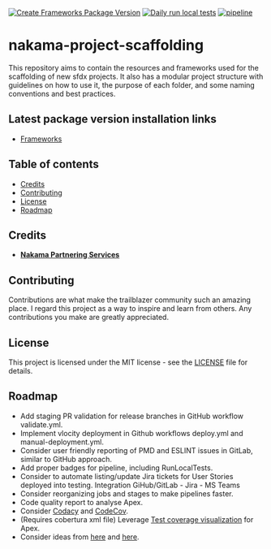 [![Create Frameworks Package Version](https://github.com/Nakama-Partnering-Services/nakama-project-scaffolding/actions/workflows/create-frameworks-package-version.yml/badge.svg)](https://github.com/Nakama-Partnering-Services/nakama-project-scaffolding/actions/workflows/create-frameworks-package-version.yml) [![Daily run local tests](https://github.com/Nakama-Partnering-Services/nakama-project-scaffolding/actions/workflows/scheduled-tests.yml/badge.svg)](https://github.com/Nakama-Partnering-Services/nakama-project-scaffolding/actions/workflows/scheduled-tests.yml) [![pipeline](https://gitlab.com/jdkgabri/nakama-project-scaffolding/badges/main/pipeline.svg)](https://gitlab.com/jdkgabri/nakama-project-scaffolding/-/commits/main)

# nakama-project-scaffolding

This repository aims to contain the resources and frameworks used for the scaffolding of new sfdx projects. It also has a modular project structure with guidelines on how to use it, the purpose of each folder, and some naming conventions and best practices.

## Latest package version installation links

-   [Frameworks](https://login.salesforce.com/packaging/installPackage.apexp?p0=04t7Q000000cvHUQAY)

## Table of contents

-   [Credits](#credits)
-   [Contributing](#contributing)
-   [License](#license)
-   [Roadmap](#roadmap)

## Credits

-   [**Nakama Partnering Services**](https://github.com/Nakama-Partnering-Services)

## Contributing

Contributions are what make the trailblazer community such an amazing place. I regard this project as a way to inspire and learn from others. Any contributions you make are greatly appreciated.

## License

This project is licensed under the MIT license - see the [LICENSE](/LICENSE) file for details.

## Roadmap

-   Add staging PR validation for release branches in GitHub workflow validate.yml.
-   Implement vlocity deployment in Github workflows deploy.yml and manual-deployment.yml.
-   Consider user friendly reporting of PMD and ESLINT issues in GitLab, similar to GitHub approach.
-   Add proper badges for pipeline, including RunLocalTests.
-   Consider to automate listing/update Jira tickets for User Stories deployed into testing. Integration GiHub/GitLab - Jira - MS Teams
-   Consider reorganizing jobs and stages to make pipelines faster.
-   Code quality report to analyse Apex.
-   Consider [Codacy](https://docs.codacy.com/coverage-reporter/) and [CodeCov](https://about.codecov.io/tool/gitlab-ci/).
-   (Requires cobertura xml file) Leverage [Test coverage visualization](https://docs.gitlab.com/ee/user/project/merge_requests/test_coverage_visualization.html) for Apex.
-   Consider ideas from [here](https://github.com/dxatscale/dxatscale-template/blob/main/.gitlab-ci.yml) and [here](https://gitlab.com/sfdx/sfdx-cicd-template/-/blob/master/Salesforce.gitlab-ci.yml).
